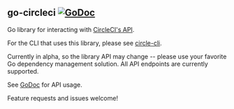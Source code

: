 ## go-circleci [![GoDoc](https://godoc.org/github.com/jszwedko/go-circleci?status.svg)](http://godoc.org/github.com/jszwedko/go-circleci)

Go library for interacting with [CircleCI's API](https://circleci.com/docs/api).

For the CLI that uses this library, please see
[circle-cli](github.com/jszwedko/circleci-cli).

Currently in alpha, so the library API may change -- please use your favorite
Go dependency management solution. All API endpoints are currently supported.

See [GoDoc](http://godoc.org/github.com/jszwedko/go-circleci) for API usage.

Feature requests and issues welcome!
